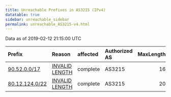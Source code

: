 ```yaml
---
title: Unreachable Prefixes in AS3215 (IPv4)
datatable: true
sidebar: unreachable_sidebar
permalink: unreachable_AS3215-v4.html
---
```


Data as of 2019-02-12 21:15:00 UTC


<div class="datatable-begin"></div>

| Prefix                                                 | Reason                                                                                                  | affected   | Authorized AS   |   MaxLength | Anchor                                         |   unreachable /24s |
|:-------------------------------------------------------|:--------------------------------------------------------------------------------------------------------|:-----------|:----------------|------------:|:-----------------------------------------------|-------------------:|
| [90.52.0.0/17](https://stat.ripe.net/90.52.0.0/17)     | [INVALID LENGTH](https://rpki-validator.ripe.net/announcement-preview?asn=AS3215&prefix=90.52.0.0/17)   | complete   | AS3215          |          16 | [RIPE](unreachable_RIPE_NCC_RPKI_Root-v4.html) |                128 |
| [80.12.124.0/22](https://stat.ripe.net/80.12.124.0/22) | [INVALID LENGTH](https://rpki-validator.ripe.net/announcement-preview?asn=AS3215&prefix=80.12.124.0/22) | complete   | AS3215          |          20 | [RIPE](unreachable_RIPE_NCC_RPKI_Root-v4.html) |                  4 |

<div class="datatable-end"></div>